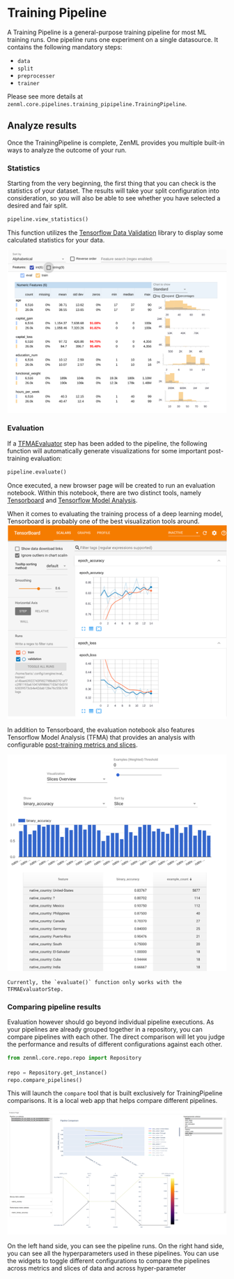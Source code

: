 # Training Pipeline

A Training Pipeline is a general-purpose training pipeline for most ML training runs. One pipeline runs one experiment on a single datasource. It contains the following mandatory steps:

* `data`
* `split`
* `preprocesser`
* `trainer`

Please see more details at `zenml.core.pipelines.training_pipipeline.TrainingPipeline`.

## Analyze results
Once the TrainingPipeline is complete, ZenML provides you multiple built-in ways to analyze the outcome of 
your run. 

### Statistics
Starting from the very beginning, the first thing that you can check is the statistics of your dataset. 
The results will take your split configuration into consideration, so you will also be able to see whether 
you have selected a desired and fair split.

```python
pipeline.view_statistics()
```

This function utilizes the [Tensorflow Data Validation](https://www.tensorflow.org/tfx/guide/tfdv) library to 
display some calculated statistics for your data.

![Visualization of the statistics of a train-eval split](../assets/training_statistics.png)

### Evaluation
If a [TFMAEvaluator](../steps/evaluator.md) step has been added to the pipeline, the following function will 
automatically generate visualizations for some important post-training evaluation:

```python
pipeline.evaluate()
```

Once executed, a new browser page will be created to run an evaluation notebook. 
Within this notebook, there are two distinct tools, namely [Tensorboard](https://www.tensorflow.org/tensorboard) and 
[Tensorflow Model Analysis](https://github.com/tensorflow/model-analysis). 

When it comes to evaluating the training process of a deep learning model, Tensorboard is probably one of 
the best visualization tools around.
![Evaluating the training with Tensorboard](../assets/tensorboard.png)

In addition to Tensorboard,  the evaluation notebook also features Tensorflow Model Analysis (TFMA) 
that provides an analysis with configurable [post-training metrics and slices](../steps/evaluator.md).

![Evaluating the trained model with TFMA](../assets/tfma.png)

```{warning}
Currently, the `evaluate()` function only works with the TFMAEvaluatorStep.
```

### Comparing pipeline results
Evaluation however should go beyond individual pipeline executions. As your pipelines are already grouped 
together in a repository, you can compare pipelines with each other. The direct comparison will let you 
judge the performance and results of different configurations against each other.

```python
from zenml.core.repo.repo import Repository

repo = Repository.get_instance()
repo.compare_pipelines()
```

This will launch the `compare` tool that is built exclusively for TrainingPipeline comparisons. It is a local 
web app that helps compare different pipelines.

![Comparing pipelines](../assets/compare.png)

On the left hand side, you can see the pipeline runs. On the right hand side, you can see all the 
hyperparameters used in these pipelines. You can use the widgets to toggle different configurations to 
compare the pipelines across metrics and slices of data and across hyper-parameter